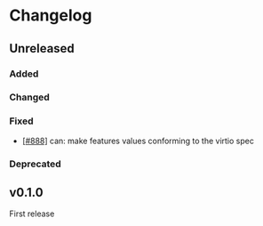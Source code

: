 # Changelog
## Unreleased

### Added

### Changed

### Fixed
- [[#888]](https://github.com/rust-vmm/vhost-device/pull/888) can: make features values conforming to the virtio spec

### Deprecated

## v0.1.0

First release

